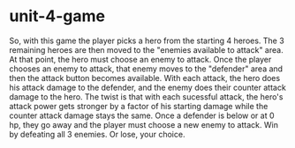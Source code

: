 # unit-4-game

So, with this game the player picks a hero from the starting 4 heroes.
The 3 remaining heroes are then moved to the "enemies available to attack" area.
At that point, the hero must choose an enemy to attack. Once the player chooses an enemy to attack, that enemy moves to the "defender" area and then the attack button becomes available.
With each attack, the hero does his attack damage to the defender, and the enemy does their counter attack damage to the hero. The twist is that with each sucessful attack, the hero's attack power gets stronger by a factor of his starting damage while the counter attack damage stays the same.
Once a defender is below or at 0 hp, they go away and the player must choose a new enemy to attack.
Win by defeating all 3 enemies. Or lose, your choice.
